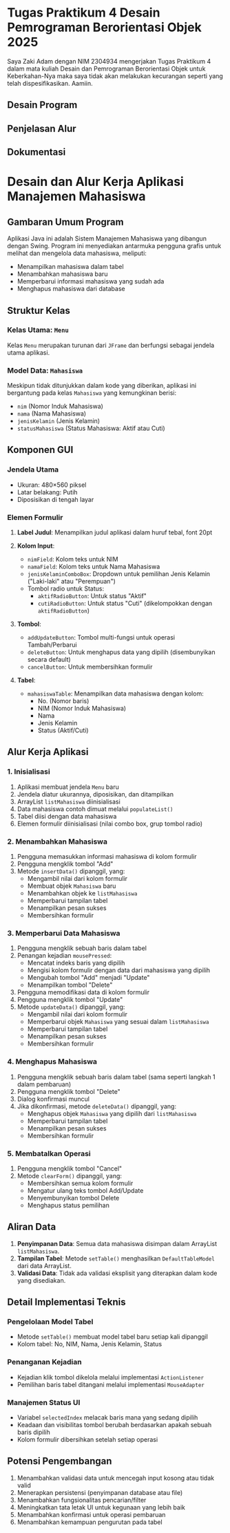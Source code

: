 # Tugas Praktikum 4 Desain Pemrograman Berorientasi Objek 2025
Saya Zaki Adam dengan NIM 2304934 mengerjakan Tugas Praktikum 4 dalam mata kuliah Desain dan Pemrograman Berorientasi Objek untuk Keberkahan-Nya maka saya tidak akan melakukan kecurangan seperti yang telah dispesifikasikan. Aamiin.

## Desain Program
## Penjelasan Alur
## Dokumentasi

# Desain dan Alur Kerja Aplikasi Manajemen Mahasiswa

## Gambaran Umum Program
Aplikasi Java ini adalah Sistem Manajemen Mahasiswa yang dibangun dengan Swing. Program ini menyediakan antarmuka pengguna grafis untuk melihat dan mengelola data mahasiswa, meliputi:
- Menampilkan mahasiswa dalam tabel
- Menambahkan mahasiswa baru
- Memperbarui informasi mahasiswa yang sudah ada
- Menghapus mahasiswa dari database

## Struktur Kelas

### Kelas Utama: `Menu`
Kelas `Menu` merupakan turunan dari `JFrame` dan berfungsi sebagai jendela utama aplikasi.

### Model Data: `Mahasiswa`
Meskipun tidak ditunjukkan dalam kode yang diberikan, aplikasi ini bergantung pada kelas `Mahasiswa` yang kemungkinan berisi:
- `nim` (Nomor Induk Mahasiswa)
- `nama` (Nama Mahasiswa)
- `jenisKelamin` (Jenis Kelamin)
- `statusMahasiswa` (Status Mahasiswa: Aktif atau Cuti)

## Komponen GUI

### Jendela Utama
- Ukuran: 480×560 piksel
- Latar belakang: Putih
- Diposisikan di tengah layar

### Elemen Formulir
1. **Label Judul**: Menampilkan judul aplikasi dalam huruf tebal, font 20pt
2. **Kolom Input**:
   - `nimField`: Kolom teks untuk NIM
   - `namaField`: Kolom teks untuk Nama Mahasiswa
   - `jenisKelaminComboBox`: Dropdown untuk pemilihan Jenis Kelamin ("Laki-laki" atau "Perempuan")
   - Tombol radio untuk Status:
     - `aktifRadioButton`: Untuk status "Aktif"
     - `cutiRadioButton`: Untuk status "Cuti" (dikelompokkan dengan `aktifRadioButton`)

3. **Tombol**:
   - `addUpdateButton`: Tombol multi-fungsi untuk operasi Tambah/Perbarui
   - `deleteButton`: Untuk menghapus data yang dipilih (disembunyikan secara default)
   - `cancelButton`: Untuk membersihkan formulir

4. **Tabel**:
   - `mahasiswaTable`: Menampilkan data mahasiswa dengan kolom:
     - No. (Nomor baris)
     - NIM (Nomor Induk Mahasiswa)
     - Nama
     - Jenis Kelamin
     - Status (Aktif/Cuti)

## Alur Kerja Aplikasi

### 1. Inisialisasi
1. Aplikasi membuat jendela `Menu` baru
2. Jendela diatur ukurannya, diposisikan, dan ditampilkan
3. ArrayList `listMahasiswa` diinisialisasi
4. Data mahasiswa contoh dimuat melalui `populateList()`
5. Tabel diisi dengan data mahasiswa
6. Elemen formulir diinisialisasi (nilai combo box, grup tombol radio)

### 2. Menambahkan Mahasiswa
1. Pengguna memasukkan informasi mahasiswa di kolom formulir
2. Pengguna mengklik tombol "Add"
3. Metode `insertData()` dipanggil, yang:
   - Mengambil nilai dari kolom formulir
   - Membuat objek `Mahasiswa` baru
   - Menambahkan objek ke `listMahasiswa`
   - Memperbarui tampilan tabel
   - Menampilkan pesan sukses
   - Membersihkan formulir

### 3. Memperbarui Data Mahasiswa
1. Pengguna mengklik sebuah baris dalam tabel
2. Penangan kejadian `mousePressed`:
   - Mencatat indeks baris yang dipilih
   - Mengisi kolom formulir dengan data dari mahasiswa yang dipilih
   - Mengubah tombol "Add" menjadi "Update"
   - Menampilkan tombol "Delete"
3. Pengguna memodifikasi data di kolom formulir
4. Pengguna mengklik tombol "Update"
5. Metode `updateData()` dipanggil, yang:
   - Mengambil nilai dari kolom formulir
   - Memperbarui objek `Mahasiswa` yang sesuai dalam `listMahasiswa`
   - Memperbarui tampilan tabel
   - Menampilkan pesan sukses
   - Membersihkan formulir

### 4. Menghapus Mahasiswa
1. Pengguna mengklik sebuah baris dalam tabel (sama seperti langkah 1 dalam pembaruan)
2. Pengguna mengklik tombol "Delete"
3. Dialog konfirmasi muncul
4. Jika dikonfirmasi, metode `deleteData()` dipanggil, yang:
   - Menghapus objek `Mahasiswa` yang dipilih dari `listMahasiswa`
   - Memperbarui tampilan tabel
   - Menampilkan pesan sukses
   - Membersihkan formulir

### 5. Membatalkan Operasi
1. Pengguna mengklik tombol "Cancel"
2. Metode `clearForm()` dipanggil, yang:
   - Membersihkan semua kolom formulir
   - Mengatur ulang teks tombol Add/Update
   - Menyembunyikan tombol Delete
   - Menghapus status pemilihan

## Aliran Data

1. **Penyimpanan Data**: Semua data mahasiswa disimpan dalam ArrayList `listMahasiswa`.
2. **Tampilan Tabel**: Metode `setTable()` menghasilkan `DefaultTableModel` dari data ArrayList.
3. **Validasi Data**: Tidak ada validasi eksplisit yang diterapkan dalam kode yang disediakan.

## Detail Implementasi Teknis

### Pengelolaan Model Tabel
- Metode `setTable()` membuat model tabel baru setiap kali dipanggil
- Kolom tabel: No, NIM, Nama, Jenis Kelamin, Status

### Penanganan Kejadian
- Kejadian klik tombol dikelola melalui implementasi `ActionListener`
- Pemilihan baris tabel ditangani melalui implementasi `MouseAdapter`

### Manajemen Status UI
- Variabel `selectedIndex` melacak baris mana yang sedang dipilih
- Keadaan dan visibilitas tombol berubah berdasarkan apakah sebuah baris dipilih
- Kolom formulir dibersihkan setelah setiap operasi

## Potensi Pengembangan
1. Menambahkan validasi data untuk mencegah input kosong atau tidak valid
2. Menerapkan persistensi (penyimpanan database atau file)
3. Menambahkan fungsionalitas pencarian/filter
4. Meningkatkan tata letak UI untuk kegunaan yang lebih baik
5. Menambahkan konfirmasi untuk operasi pembaruan
6. Menambahkan kemampuan pengurutan pada tabel
